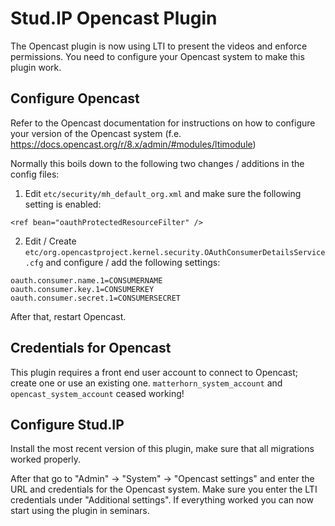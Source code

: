 # Stud.IP Opencast Plugin

The Opencast plugin is now using LTI to present the videos and enforce permissions. You need to configure your Opencast system to make this plugin work.

## Configure Opencast

Refer to the Opencast documentation for instructions on how to configure your version of the Opencast system (f.e. https://docs.opencast.org/r/8.x/admin/#modules/ltimodule)

Normally this boils down to the following two changes / additions in the config files:

1. Edit `etc/security/mh_default_org.xml` and make sure the following setting is enabled:
```
<ref bean="oauthProtectedResourceFilter" />
```

2. Edit / Create `etc/org.opencastproject.kernel.security.OAuthConsumerDetailsService.cfg` and configure / add the following settings:
```
oauth.consumer.name.1=CONSUMERNAME
oauth.consumer.key.1=CONSUMERKEY
oauth.consumer.secret.1=CONSUMERSECRET
```

After that, restart Opencast.

## Credentials for Opencast

This plugin requires a front end user account to connect to Opencast; create one or use an existing one. 
`matterhorn_system_account` and `opencast_system_account` ceased working!

## Configure Stud.IP

Install the most recent version of this plugin, make sure that all migrations worked properly.

After that go to "Admin" -> "System" -> "Opencast settings" and enter the URL and credentials for the Opencast system. 
Make sure you enter the LTI credentials under "Additional settings".
If everything worked you can now start using the plugin in seminars.
